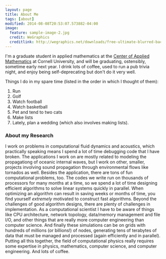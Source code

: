 ```yaml
---
layout: page
title: About Me
tags: [about]
modified: 2014-08-08T20:53:07.573882-04:00
image:
  feature: sample-image-2.jpg
  credit: WeGraphics
  creditlink: http://wegraphics.net/downloads/free-ultimate-blurred-background-pack/
---
```


I'm a graduate student in applied mathematics at the [Center of Applied Mathematics](http://www.cam.cornell.edu) at Cornell University, and will be graduating, ostensibly, sometime early next year.  I drink lots of coffee, used to run a pub trivia night, and enjoy being self-deprecating but don't do it very well.

Things I do in my spare time (listed in the order in which I thought of them):

   1. Run
   2. Golf
   3. Watch football
   4. Watch basketball
   5. Pet and tend to two cats
   6. Make lists
   7. Lately, plan a wedding (which also involves making lists).


### About my Research

I work on problems in computational fluid dynamics and acoustics, which practically speaking means I spend a lot of time debugging code that I have broken.  The applications I work on are mostly related to modeling the propagationg of oceanic internal waves, but I work on other, smaller, projects involving sound propagation through environmental flows like tornados as well.  Besides the application, there are tons of fun computational problems, too.  The codes we write run on thousands of processors for many months at a time, so we spend a lot of time designing efficient algorithms to solve linear systems quickly in parallel.  When optimizing an algorithm can result in saving weeks or months of time, you find yourself _extremely_ motivated to construct fast algorithms.  Beyond the challenges of good algorithm designs, there are plenty of challenges in implementation.  As a computational scientist I have to be aware of things like CPU architecture, network topology, data/memory management and file I/O, and other things that are really more computer engineering than computer science.  And finally these simulations can be on grids with hundreds of millions (or billions!) of nodes, generating tens of terabytes of data that must be managed and processed (again efficiently and in parallel).  Putting all this together, the field of computational physics really requires some expertise in physics, mathematics, computer science, and computer engineering.  And lots of coffee.


